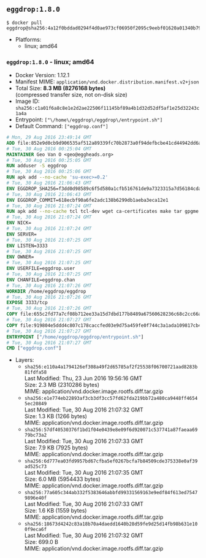 ## `eggdrop:1.8.0`

```console
$ docker pull eggdrop@sha256:4a12f0bddad0294f4d0ae973cf06950f2095c9eebf01620a01340b792fb494c7
```

-	Platforms:
	-	linux; amd64

### `eggdrop:1.8.0` - linux; amd64

-	Docker Version: 1.12.1
-	Manifest MIME: `application/vnd.docker.distribution.manifest.v2+json`
-	Total Size: **8.3 MB (8276168 bytes)**  
	(compressed transfer size, not on-disk size)
-	Image ID: `sha256:c1a01f6a8c8e1e2d2ae22506f11145bf89a4b1d32d52df5af1e25d32243c1a4a`
-	Entrypoint: `["\/home\/eggdrop\/eggdrop\/entrypoint.sh"]`
-	Default Command: `["eggdrop.conf"]`

```dockerfile
# Mon, 29 Aug 2016 23:49:14 GMT
ADD file:852e9d0cb9d906535af512a89339fc70b2873a0f94defbcbe41cd44942dd6ac8 in / 
# Tue, 30 Aug 2016 00:25:04 GMT
MAINTAINER Geo Van O <geo@eggheads.org>
# Tue, 30 Aug 2016 00:25:05 GMT
RUN adduser -S eggdrop
# Tue, 30 Aug 2016 00:25:06 GMT
RUN apk add --no-cache 'su-exec>=0.2'
# Tue, 30 Aug 2016 21:06:43 GMT
ENV EGGDROP_SHA256=f3dd0d98589c6f5d580a1cfb516761de9a7323315a7d56184cda1047b11c7558
# Tue, 30 Aug 2016 21:06:43 GMT
ENV EGGDROP_COMMIT=618ecbf90a6fe2adc138b6299db1aeba3eca12e1
# Tue, 30 Aug 2016 21:07:24 GMT
RUN apk add --no-cache tcl tcl-dev wget ca-certificates make tar gpgme bash build-base   && wget https://github.com/eggheads/eggdrop/archive/$EGGDROP_COMMIT.tar.gz -O develop.tar.gz  && echo "$EGGDROP_SHA256  develop.tar.gz" | sha256sum -c -   && tar -zxvf develop.tar.gz   && rm develop.tar.gz     && ( cd eggdrop-$EGGDROP_COMMIT     && ./configure --with-tclinc=/usr/include/tcl8.6/tcl.h --with-tcllib=/usr/lib/x86_64-linux-gnu/libtcl8.6.so     && make config     && make     && make install DEST=/home/eggdrop/eggdrop )   && rm -rf eggdrop-$EGGDROP_COMMIT   && mkdir /home/eggdrop/eggdrop/data   && chown -R eggdrop /home/eggdrop/eggdrop   && apk del tcl-dev wget ca-certificates make tar gpgme build-base
# Tue, 30 Aug 2016 21:07:24 GMT
ENV NICK=
# Tue, 30 Aug 2016 21:07:24 GMT
ENV SERVER=
# Tue, 30 Aug 2016 21:07:25 GMT
ENV LISTEN=3333
# Tue, 30 Aug 2016 21:07:25 GMT
ENV OWNER=
# Tue, 30 Aug 2016 21:07:25 GMT
ENV USERFILE=eggdrop.user
# Tue, 30 Aug 2016 21:07:25 GMT
ENV CHANFILE=eggdrop.chan
# Tue, 30 Aug 2016 21:07:26 GMT
WORKDIR /home/eggdrop/eggdrop
# Tue, 30 Aug 2016 21:07:26 GMT
EXPOSE 3333/tcp
# Tue, 30 Aug 2016 21:07:26 GMT
COPY file:655c2fd77a7cf08b712ee33a15d7dbd177b8489a67560628236c68c2cc66aa58 in /home/eggdrop/eggdrop 
# Tue, 30 Aug 2016 21:07:27 GMT
COPY file:919804e5ddd4c807c178caccfed03e9d75a459fe0f744c3a1ada109817cb44ec in /home/eggdrop/eggdrop/scripts/ 
# Tue, 30 Aug 2016 21:07:27 GMT
ENTRYPOINT ["/home/eggdrop/eggdrop/entrypoint.sh"]
# Tue, 30 Aug 2016 21:07:27 GMT
CMD ["eggdrop.conf"]
```

-	Layers:
	-	`sha256:e110a4a1794126ef308a49f2d65785af2f25538f06700721aad8283b81fdfa58`  
		Last Modified: Thu, 23 Jun 2016 19:56:16 GMT  
		Size: 2.3 MB (2310286 bytes)  
		MIME: application/vnd.docker.image.rootfs.diff.tar.gzip
	-	`sha256:e1e774eb22893af3cb3df3cc57fd62fda219bb72a480ca9448ff46545ec20849`  
		Last Modified: Tue, 30 Aug 2016 21:07:32 GMT  
		Size: 1.3 KB (1266 bytes)  
		MIME: application/vnd.docker.image.rootfs.diff.tar.gzip
	-	`sha256:57df40530376f1bd1f04e0439e8e09f6d920071c537741a87faeaa6979bc73a2`  
		Last Modified: Tue, 30 Aug 2016 21:07:33 GMT  
		Size: 7.9 KB (7925 bytes)  
		MIME: application/vnd.docker.image.rootfs.diff.tar.gzip
	-	`sha256:6d777ea03fd9957bd67cfba5ef0267bcfa7b84509cde375338e0af39ad525c73`  
		Last Modified: Tue, 30 Aug 2016 21:07:35 GMT  
		Size: 6.0 MB (5954433 bytes)  
		MIME: application/vnd.docker.image.rootfs.diff.tar.gzip
	-	`sha256:77a605c344ab332f5383646abbfd99331569163e9edf84f613ed75479896e40f`  
		Last Modified: Tue, 30 Aug 2016 21:07:33 GMT  
		Size: 1.6 KB (1559 bytes)  
		MIME: application/vnd.docker.image.rootfs.diff.tar.gzip
	-	`sha256:18673d4242c83a18b70a4daedd1640b28d59fe9d25d14fb98b631e100f9eca6f`  
		Last Modified: Tue, 30 Aug 2016 21:07:32 GMT  
		Size: 699.0 B  
		MIME: application/vnd.docker.image.rootfs.diff.tar.gzip
